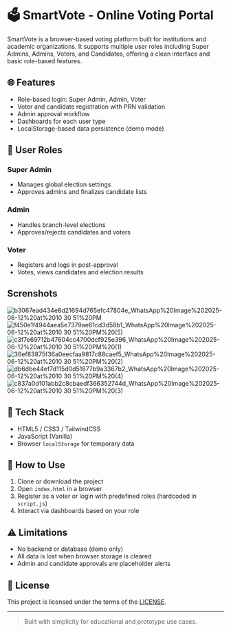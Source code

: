 # 🗳️ SmartVote - Online Voting Portal

SmartVote is a browser-based voting platform built for institutions and academic organizations. It supports multiple user roles including Super Admins, Admins, Voters, and Candidates, offering a clean interface and basic role-based features.

## 🌐 Features

- Role-based login: Super Admin, Admin, Voter
- Voter and candidate registration with PRN validation
- Admin approval workflow
- Dashboards for each user type
- LocalStorage-based data persistence (demo mode)

## 👤 User Roles

### Super Admin
- Manages global election settings
- Approves admins and finalizes candidate lists

### Admin
- Handles branch-level elections
- Approves/rejects candidates and voters

### Voter
- Registers and logs in post-approval
- Votes, views candidates and election results
## Screnshots
![b3067ead434e8d21694d765efc47804e_WhatsApp%20Image%202025-06-12%20at%2010 30 51%20PM](https://github.com/user-attachments/assets/e30460e2-097b-4597-8eb2-a18940a47810)
![f450e1f4944aea5e7379ae61cd3d58b1_WhatsApp%20Image%202025-06-12%20at%2010 30 51%20PM%20(5)](https://github.com/user-attachments/assets/fc85cf1c-f206-4910-8869-9845a42987d1)
![c3f7e69712b47604cc4700dcf925e396_WhatsApp%20Image%202025-06-12%20at%2010 30 51%20PM%20(1)](https://github.com/user-attachments/assets/9703a96b-f3a9-490b-bcaf-e35d8960e786)
![36ef83875f36a0eecfaa9817c88caef5_WhatsApp%20Image%202025-06-12%20at%2010 30 51%20PM%20(2)](https://github.com/user-attachments/assets/3018ab14-4ed6-4930-8db9-f1d9664f7465)
![db6dbe44ef7d115d0d51877b9a3367b2_WhatsApp%20Image%202025-06-12%20at%2010 30 51%20PM%20(4)](https://github.com/user-attachments/assets/2ea56ed6-fd5c-4eaf-8a45-fbc190e0c0dc)
![c837a0d101abb2c8cbaedf366352744d_WhatsApp%20Image%202025-06-12%20at%2010 30 51%20PM%20(3)](https://github.com/user-attachments/assets/f2cce56d-c8e3-4c4e-baf9-df23156c4186)

## 🧪 Tech Stack

- HTML5 / CSS3 / TailwindCSS
- JavaScript (Vanilla)
- Browser `localStorage` for temporary data

## 🚀 How to Use

1. Clone or download the project
2. Open `index.html` in a browser
3. Register as a voter or login with predefined roles (hardcoded in `script.js`)
4. Interact via dashboards based on your role

## ⚠️ Limitations

- No backend or database (demo only)
- All data is lost when browser storage is cleared
- Admin and candidate approvals are placeholder alerts

## 📝 License

This project is licensed under the terms of the [LICENSE](./LICENSE).

---

> Built with simplicity for educational and prototype use cases.
